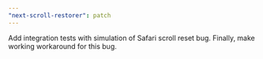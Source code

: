 ```yaml
---
"next-scroll-restorer": patch
---
```


Add integration tests with simulation of Safari scroll reset bug. 
Finally, make working workaround for this bug.
